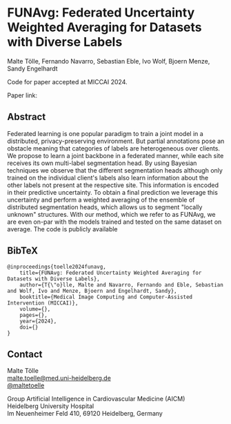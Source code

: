 # FUNAvg: Federated Uncertainty Weighted Averaging for Datasets with Diverse Labels

Malte Tölle, Fernando Navarro, Sebastian Eble, Ivo Wolf, Bjoern Menze, Sandy Engelhardt

Code for paper accepted at MICCAI 2024.

Paper link: 

## Abstract

Federated learning is one popular paradigm to train a joint model in a distributed, privacy-preserving environment. 
But partial annotations pose an obstacle meaning that categories of labels are heterogeneous over clients.
We propose to learn a joint backbone in a federated manner, while each site receives its own multi-label segmentation head.
By using Bayesian techniques we observe that the different segmentation heads although only trained on the individual client's labels also learn information about the other labels not present at the respective site. 
This information is encoded in their predictive uncertainty.
To obtain a final prediction we leverage this uncertainty and perform a weighted averaging of the ensemble of distributed segmentation heads, which allows us to segment "locally unknown" structures.
With our method, which we refer to as FUNAvg, we are even on-par with the models trained and tested on the same dataset on average. 
The code is publicly available

## BibTeX

```
@inproceedings{toelle2024funavg,
    title={FUNAvg: Federated Uncertainty Weighted Averaging for Datasets with Diverse Labels},
    author={T{\"o}lle, Malte and Navarro, Fernando and Eble, Sebastian and Wolf, Ivo and Menze, Bjoern and Engelhardt, Sandy},
    booktitle={Medical Image Computing and Computer-Assisted Intervention (MICCAI)},
    volume={},
    pages={},
    year={2024},
    doi={}
}
```

## Contact

Malte Tölle<br>
[malte.toelle@med.uni-heidelberg.de](mailto:malte.toelle@med.uni-heidelberg.de)<br>
[@maltetoelle](https://x.com/maltetoelle)<br>

Group Artificial Intelligence in Cardiovascular Medicine (AICM)<br>
Heidelberg University Hospital<br>
Im Neuenheimer Feld 410, 69120 Heidelberg, Germany